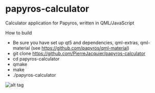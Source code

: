 # papyros-calculator
Calculator application for Papyros, written in QML/JavaScript

How to build
- Be sure you have set up qt5 and dependencies, qml-extras, qml-material (see https://github.com/papyros/qml-material)
- git clone https://github.com/PierreJacquier/papyros-calculator
- cd papyros-calculator
- qmake
- make
- ./papyros-calculator

![alt tag](https://raw.githubusercontent.com/PierreJacquier/papyros-calculator/master/papyros-calculator.png)

